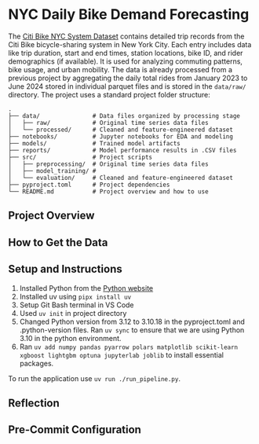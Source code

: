 # NYC Daily Bike Demand Forecasting
The [Citi Bike NYC System Dataset](https://citibikenyc.com/system-data)
 contains detailed trip records from the Citi Bike bicycle-sharing system in New York City. Each entry includes data like trip duration, start and end times, station locations, bike ID, and rider demographics (if available). It is used for analyzing commuting patterns, bike usage, and urban mobility. The data is already processed from a previous project by aggregating the daily total rides from January 2023 to June 2024 stored in individual parquet files and is stored in the `data/raw/` directory. The project uses a standard project folder structure:

```
.
├── data/               # Data files organized by processing stage
│   ├── raw/            # Original time series data files
│   └── processed/      # Cleaned and feature-engineered dataset
├── notebooks/          # Jupyter notebooks for EDA and modeling
├── models/             # Trained model artifacts
├── reports/            # Model performance results in .CSV files
├── src/                # Project scripts
│   ├── preprocessing/  # Original time series data files
│   ├── model_training/ # 
│   └── evaluation/     # Cleaned and feature-engineered dataset
├── pyproject.toml      # Project dependencies
└── README.md           # Project overview and how to use
```

## Project Overview

## How to Get the Data

## Setup and Instructions
1. Installed Python from the [Python website](https://www.python.org/) 
2. Installed uv using `pipx install uv`
3. Setup Git Bash terminal in VS Code
4. Used `uv init` in project directory
5. Changed Python version from 3.12 to 3.10.18 in the pyproject.toml and .python-version files. Ran `uv sync` to ensure that we are using Python 3.10 in the python environment.
6. Ran `uv add numpy pandas pyarrow polars matplotlib scikit-learn xgboost lightgbm optuna jupyterlab joblib` to install essential packages.

To run the application use `uv run ./run_pipeline.py`.


## Reflection

## Pre-Commit Configuration